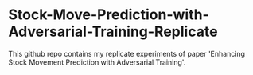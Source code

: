 # Stock-Move-Prediction-with-Adversarial-Training-Replicate
This github repo contains my replicate experiments of paper 'Enhancing Stock Movement Prediction with Adversarial Training'.
